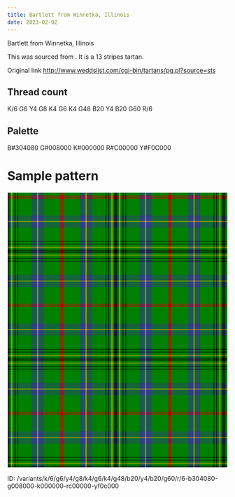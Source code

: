 ```yaml
---
title: Bartlett from Winnetka, Illinois
date: 2023-02-02
---
```

Bartlett from Winnetka, Illinois

This was sourced from <no value>.  It is a 13 stripes tartan.

Original link http://www.weddslist.com/cgi-bin/tartans/pg.pl?source=sts

## Thread count
K/6 G6 Y4 G8 K4 G6 K4 G48 B20 Y4 B20 G60 R/6

## Palette
B#304080 G#008000 K#000000 R#C00000 Y#F0C000

# Sample pattern

![Tartan detail](tartan.png "K/6 G6 Y4 G8 K4 G6 K4 G48 B20 Y4 B20 G60 R/6 tartan")

ID: /variants/k/6/g6/y4/g8/k4/g6/k4/g48/b20/y4/b20/g60/r/6-b304080-g008000-k000000-rc00000-yf0c000